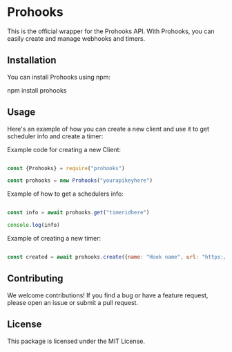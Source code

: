 
# Prohooks

This is the official wrapper for the Prohooks API. With Prohooks, you can easily create and manage webhooks and timers.

## Installation

You can install Prohooks using npm:

npm install prohooks

## Usage

Here's an example of how you can create a new client and use it to get scheduler info and create a timer:

Example code for creating a new Client:

```js

const {Prohooks} = require("prohooks")

const prohooks = new Prohooks("yourapikeyhere")

```

Example of how to get a schedulers info:

```js

const info = await prohooks.get("timeridhere")

console.log(info)

```

Example of creating a new timer:

```js

const created = await prohooks.create({name: "Hook name", url: "https://google.com", headers: {"Content-Type": "application/json"}, method: "GET", payload: {}, duration: "10m"});

```

## Contributing

We welcome contributions! If you find a bug or have a feature request, please open an issue or submit a pull request.

## License

This package is licensed under the MIT License.
